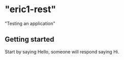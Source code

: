 # "eric1-rest"

"Testing an application"

## Getting started

Start by saying Hello, someone will respond saying Hi.
